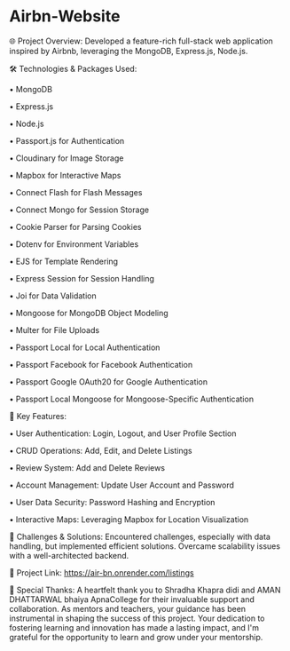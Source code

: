 
# Airbn-Website
🌐 Project Overview: Developed a feature-rich full-stack web application inspired by Airbnb, leveraging the MongoDB, Express.js, Node.js.

🛠️ Technologies & Packages Used:

• MongoDB

• Express.js

• Node.js

• Passport.js for Authentication

• Cloudinary for Image Storage

• Mapbox for Interactive Maps

• Connect Flash for Flash Messages

• Connect Mongo for Session Storage

• Cookie Parser for Parsing Cookies

• Dotenv for Environment Variables

• EJS for Template Rendering

• Express Session for Session Handling

• Joi for Data Validation

• Mongoose for MongoDB Object Modeling

• Multer for File Uploads

• Passport Local for Local Authentication

• Passport Facebook for Facebook Authentication

• Passport Google OAuth20 for Google Authentication

• Passport Local Mongoose for Mongoose-Specific Authentication

🌟 Key Features:

• User Authentication: Login, Logout, and User Profile Section

• CRUD Operations: Add, Edit, and Delete Listings

• Review System: Add and Delete Reviews

• Account Management: Update User Account and Password

• User Data Security: Password Hashing and Encryption

• Interactive Maps: Leveraging Mapbox for Location Visualization

🚧 Challenges & Solutions: Encountered challenges, especially with data handling, but implemented efficient solutions. Overcame scalability issues with a well-architected backend.


📸 Project Link: https://air-bn.onrender.com/listings


🤝 Special Thanks: A heartfelt thank you to Shradha Khapra didi and AMAN DHATTARWAL bhaiya ApnaCollege for their invaluable support and collaboration. As mentors and teachers, your guidance has been instrumental in shaping the success of this project. Your dedication to fostering learning and innovation has made a lasting impact, and I'm grateful for the opportunity to learn and grow under your mentorship.
